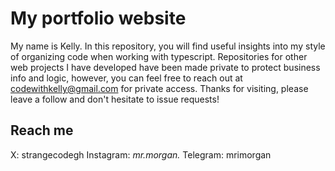 # My portfolio website

My name is Kelly. In this repository, you will find useful insights into my style of organizing code when working with typescript. Repositories for other web projects I have developed have been made private to protect business info and logic, however, you can feel free to reach out at codewithkelly@gmail.com for private access. Thanks for visiting, please leave a follow and don't hesitate to issue requests!

## Reach me

X: strangecodegh
Instagram: _mr.morgan._
Telegram: mrimorgan

